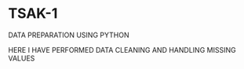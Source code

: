 # TSAK-1
DATA PREPARATION USING PYTHON

HERE I HAVE PERFORMED DATA CLEANING AND HANDLING MISSING VALUES
